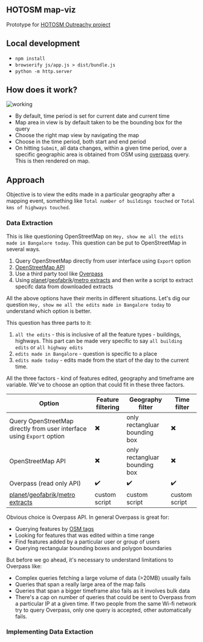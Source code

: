 ## HOTOSM map-viz
Prototype for [HOTOSM Outreachy project](https://www.outreachy.org/2018-may-august/communities/humanitarian-openstreetmap-team/#create-a-reusable-map-visualization)

## Local development
* `npm install`
* `browserify js/app.js > dist/bundle.js`
* `python -m http.server`

## How does it work?
![working](https://user-images.githubusercontent.com/12103383/37751157-e53a5512-2db6-11e8-87f3-3531a1444fe7.gif)

* By default, time period is set for current date and current time
* Map area in view is by default taken to be the bounding box for the query
* Choose the right map view by navigating the map
* Choose in the time period, both start and end period
* On hitting `Submit`, all data changes, within a given time period, over a specific geographic area is obtained from OSM using [overpass](https://overpass-turbo.eu/) query. This is then rendered on map.

## Approach

Objective is to view the edits made in a particular geography after a mapping event, something like `Total number of buildings touched` or `Total kms of highways touched`.

### Data Extraction 

This is like questioning OpenStreetMap on `Hey, show me all the edits made in Bangalore today`. This question can be put to OpenStreetMap in several ways. 

1. Query OpenStreetMap directly from user interface using `Export` option
2. [OpenStreetMap API](https://wiki.openstreetmap.org/wiki/API)
3. Use a third party tool like [Overpass](overpass-turbo.eu)
4. Using [planet](https://planet.openstreetmap.org/)/[geofabrik](http://download.geofabrik.de/)/[metro extracts](https://mapzen.com/documentation/metro-extracts/) and then write a script to extract specifc data from downloaded extracts 

All the above options have their merits in different situations. 
Let's dig our question `Hey, show me all the edits made in Bangalore today` to understand which option is better.

This question has three parts to it:
1. `all the edits` - this is inclusive of all the feature types - buildings, highways. This part can be made very specific to say `all building edits` or `all highway edits`
2. `edits made in Bangalore` - question is specific to a place
3. `edits made today` - edits made from the start of the day to the current time. 

All the three factors - kind of features edited, geography and timeframe are variable. We've to choose an option that could fit in these three factors.

Option|Feature filtering|Geography filter|Time filter
------|-----------------|----------------|-----------
Query OpenStreetMap directly from user interface using `Export` option| :heavy_multiplication_x:|only rectangluar bounding box|:heavy_multiplication_x:
OpenStreetMap API|:heavy_multiplication_x:|only rectangluar bounding box|:heavy_multiplication_x:
Overpass (read only API)|:heavy_check_mark:|:heavy_check_mark:|:heavy_check_mark:
[planet](https://planet.openstreetmap.org/)/[geofabrik](http://download.geofabrik.de/)/[metro extracts](https://mapzen.com/documentation/metro-extracts/)|custom script|custom script|custom script

Obvious choice is Overpass API. In general Overpass is great for:

- Querying features by [OSM tags](https://wiki.openstreetmap.org/wiki/Tags)
- Looking for features that was edited within a time range
- Find features added by a particular user or group of users
- Querying rectangular bounding boxes and polygon boundaries

But before we go ahead, it's necessary to understand limitations to Overpass like:

- Complex queries fetching a large volume of data (>20MB) usually fails
- Queries that span a really large area of the map fails
- Queries that span a bigger timeframe also fails as it involves bulk data
- There's a cap on number of queries that could be sent to Overpass from a particular IP at a given time. If two people from the same Wi-fi network try to query Overpass, only one query is accepted, other automatically fails.

### Implementing Data Extaction



 
